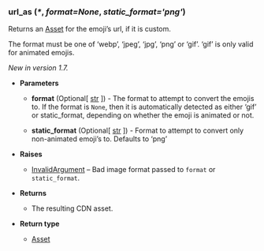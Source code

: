 ### url\_as (_\*_, _format=None_, _static_format='png'_) [](https://discordpy.readthedocs.io/en/v1.7.3/api.html#discord.PartialEmoji.url_as)
Returns an [Asset](../Asset/Asset) for the emoji’s url, if it is custom.

The format must be one of ‘webp’, ‘jpeg’, ‘jpg’, ‘png’ or ‘gif’. ‘gif’ is only valid for animated emojis.

*New in version 1.7.*

- **Parameters**

	- **format** (Optional[ [str](https://docs.python.org/3/library/stdtypes.html#str) ]) - The format to attempt to convert the emojis to. If the format is `None`, then it is automatically detected as either ‘gif’ or static_format, depending on whether the emoji is animated or not.

	- **static_format** (Optional[ [str](https://docs.python.org/3/library/stdtypes.html#str) ]) - Format to attempt to convert only non-animated emoji’s to. Defaults to ‘png’

- **Raises**

	- [InvalidArgument](discord/Exceptions/InvalidArgument) – Bad image format passed to `format` or `static_format`.

- **Returns**

	- The resulting CDN asset.


- **Return type**

	- [Asset](../Asset/Asset)

